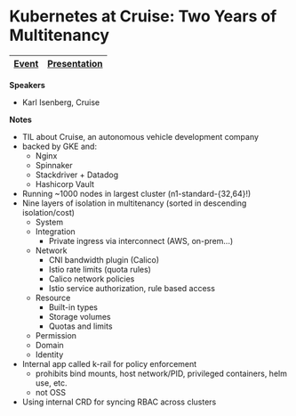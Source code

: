 # Kubernetes at Cruise: Two Years of Multitenancy

| [Event](https://sched.co/UaaO) | [Presentation](presentation/Kubernetes%20Multitenancy%20-%20Karl%20Isenberg%20-%20KubeCon%20NA%202019.pdf) |
| - | - |

**Speakers**
* Karl Isenberg, Cruise

**Notes**
* TIL about Cruise, an autonomous vehicle development company
* backed by GKE and:
  * Nginx
  * Spinnaker
  * Stackdriver + Datadog
  * Hashicorp Vault
* Running ~1000 nodes in largest cluster (n1-standard-{32,64}!)
* Nine layers of isolation in multitenancy (sorted in descending isolation/cost)
  * System
  * Integration
    * Private ingress via interconnect (AWS, on-prem...)
  * Network
    * CNI bandwidth plugin (Calico)
    * Istio rate limits (quota rules)
    * Calico network policies
    * Istio service authorization, rule based access
  * Resource
    * Built-in types
    * Storage volumes
    * Quotas and limits
  * Permission
  * Domain
  * Identity
* Internal app called k-rail for policy enforcement
  * prohibits bind mounts, host network/PID, privileged containers, helm use, etc.
  * not OSS
* Using internal CRD for syncing RBAC across clusters